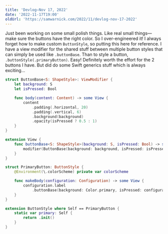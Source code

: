 ```yaml
---
title: 'Devlog—Nov 17, 2022'
date: '2022-11-17T19:00'
oldUrl: 'https://samwarnick.com/2022/11/devlog-nov-17-2022'
---
```


Just been working on some small polish things. Like real small things—make sure the buttons have the right color. So I over-engineered it! I always forget how to make custom `ButtonStyle`, so putting this here for reference. I have a view modifier for the shared stuff between multiple button styles that can simply be used like `.buttonBase`. Than to style a button, `.buttonStyle(.primaryButton)`. Easy! Definitely worth the effort for the 2 buttons I have. But did do some Swift generics stuff which is always exciting...

```swift
struct ButtonBase<S: ShapeStyle>: ViewModifier {
    let background: S
    let isPressed: Bool

    func body(content: Content) -> some View {
        content
            .padding(.horizontal, 20)
            .padding(.vertical, 6)
            .background(background)
            .opacity(isPressed ? 0.5 : 1)
    }
}

extension View {
    func buttonBase<S: ShapeStyle>(background: S, isPressed: Bool) -> some View {
        modifier(ButtonBase(background: background, isPressed: isPressed))
    }
}

struct PrimaryButton: ButtonStyle {
    @Environment(\.colorScheme) private var colorScheme

    func makeBody(configuration: Configuration) -> some View {
        configuration.label
            .buttonBase(background: Color.primary, isPressed: configuration.isPressed)
    }
}

extension ButtonStyle where Self == PrimaryButton {
    static var primary: Self {
        return .init()
    }
}
```
